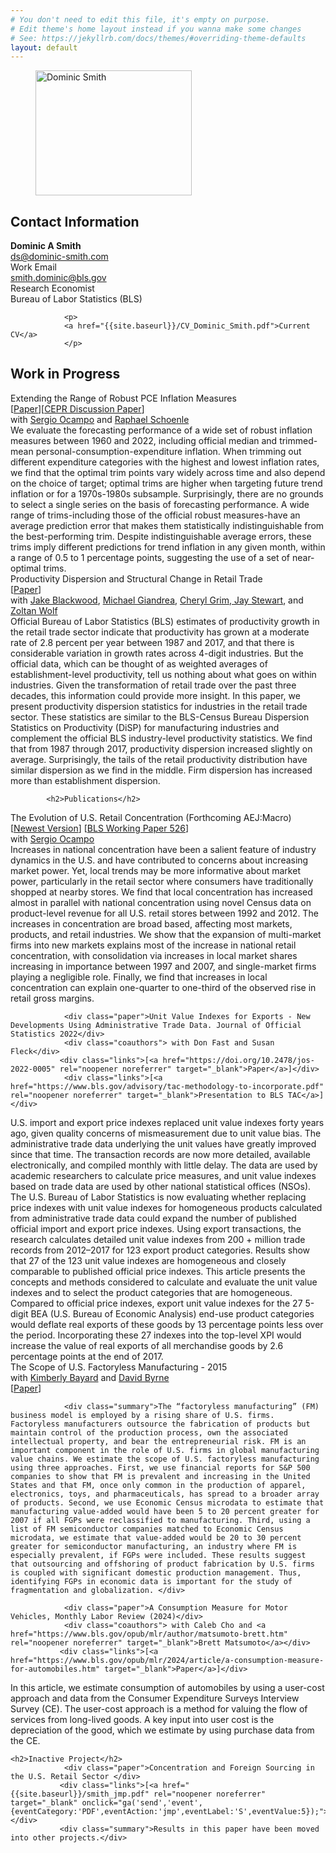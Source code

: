 ```yaml
---
# You don't need to edit this file, it's empty on purpose.
# Edit theme's home layout instead if you wanna make some changes
# See: https://jekyllrb.com/docs/themes/#overriding-theme-defaults
layout: default
---
```

<div id="center">

</div>
<div class="picture">
<figure>
  <img src="{{site.baseurl}}/images/headshot-1.jpg" alt="Dominic Smith" width="250" height="200">
</figure>
</div>

<div class="contact">
                <h2>Contact Information</h2>
                <p>
                    <strong>Dominic A Smith</strong><br/>
                    <a href="mailto:ds@dominic-smith.com">ds@dominic-smith.com</a><br/>
                    Work Email<br />
                    <a href="mailto:smith.dominic@bls.gov">smith.dominic@bls.gov</a><br/>
                    Research Economist<br/>
                    Bureau of Labor Statistics (BLS)
                </p>


                <p>
                <a href="{{site.baseurl}}/CV_Dominic_Smith.pdf">Current CV</a>
                </p>

</div>

<div id="research">
    <a name="research"></a>

<h2>Work in Progress</h2>
  
  <div class="paper">Extending the Range of Robust PCE Inflation Measures <br> [<a href="https://arxiv.org/pdf/2207.12494" rel="noopener noreferrer" target="_blank">Paper</a>][<a href="https://cepr.org/active/publications/discussion_papers/dp.php?dpno=17485" rel="noopener noreferrer" target="_blank">CEPR Discussion Paper</a>]</div>
                <div class="coauthors"> with <a href="https://sites.google.com/site/sergiocampod" rel="noopener noreferrer" target="_blank">Sergio Ocampo</a> and <a href="https://people.brandeis.edu/~schoenle/" rel="noopener noreferrer" target="_blank">Raphael Schoenle</a> </div>
 <div class="summary">We evaluate the forecasting performance of a wide set of robust inflation measures between 1960 and 2022, including official median and trimmed-mean personal-consumption-expenditure inflation. When trimming out different expenditure categories with the highest and lowest inflation rates, we find that the optimal trim points vary widely across time and also depend on the choice of target; optimal trims are higher when targeting future trend inflation or for a 1970s-1980s subsample. Surprisingly, there are no grounds to select a single series on the basis of forecasting performance. A wide range of trims-including those of the official robust measures-have an average prediction error that makes them  statistically indistinguishable from the best-performing trim. Despite indistinguishable average errors, these trims imply different predictions for trend inflation in any given month, within a range of 0.5 to 1 percentage points, suggesting the use of a set of near-optimal trims.  </div> 
  
   <div class="paper">Productivity Dispersion and Structural Change in Retail Trade <br> [<a href="https://ideas.repec.org/p/cen/wpaper/23-60.html" rel="noopener noreferrer" target="_blank">Paper</a>]</div>
                <div class="coauthors"> with <a href="https://www.amherst.edu/people/facstaff/jblackwood" rel="noopener noreferrer" target="_blank">Jake Blackwood</a>, <a href="https://www.bls.gov/dpr/authors/giandrea.htm" rel="noopener noreferrer" target="_blank">Michael Giandrea</a>, <a href="https://scholar.google.com/citations?user=QI1W0ckAAAAJ&hl=en" rel="noopener noreferrer" target="_blank">Cheryl Grim</a>,<a href="https://scholar.google.com/citations?user=dv8tVWIAAAAJ&hl=en" rel="noopener noreferrer" target="_blank">    Jay Stewart</a>, and <a href="https://newlighttechnologies.com/staff/zoltan-wolf" rel="noopener noreferrer" target="_blank">Zoltan Wolf</a> </div>
 <div class="summary">Official Bureau of Labor Statistics (BLS) estimates of productivity growth in the retail trade sector indicate that productivity has grown at a moderate rate of 2.8 percent per year between 1987 and 2017, and that there is considerable variation in growth rates across 4-digit industries. But the official data, which can be thought of as weighted averages of establishment-level productivity, tell us nothing about what goes on within industries. Given the transformation of retail trade over the past three decades, this information could provide more insight. In this paper, we present productivity dispersion statistics for industries in the retail trade sector. These statistics are similar to the BLS-Census Bureau Dispersion Statistics on Productivity (DiSP) for manufacturing industries and complement the official BLS industry-level productivity statistics. We find that from 1987 through 2017, productivity dispersion increased slightly on average. Surprisingly, the tails of the retail productivity distribution have similar dispersion as we find in the middle. Firm dispersion has increased more than establishment dispersion. </div> 
                 


            <h2>Publications</h2>
<div class="paper">The Evolution of U.S. Retail Concentration (Forthcoming AEJ:Macro) <br> [<a href="https://ocamp020.github.io/SO_Concentration.pdf" rel="noopener noreferrer" target="_blank">Newest Version</a>] [<a href="https://www.bls.gov/osmr/research-papers/2020/pdf/ec200080.pdf" rel="noopener noreferrer" target="_blank">BLS Working Paper 526</a>]</div>
                <div class="coauthors"> with <a href="https://sites.google.com/site/sergiocampod" rel="noopener noreferrer" target="_blank">Sergio Ocampo</a> </div>
                <div class="summary">Increases in national concentration have been a salient feature of industry dynamics in the U.S. and have contributed to concerns about increasing market power.
Yet, local trends may be more informative about market power, particularly in the retail sector where consumers have traditionally shopped at nearby stores. We find that local concentration has increased almost in parallel with national concentration using novel Census data on product-level revenue for all U.S. retail stores between 1992 and 2012. The increases in concentration are broad based, affecting most markets, products, and retail industries. We show that the expansion of multi-market firms into new markets explains most of the increase in national retail concentration, with consolidation via increases in local market shares increasing in importance between 1997 and 2007, and single-market firms playing a negligible role. Finally, we find that increases in local concentration can explain one-quarter to one-third of the observed rise in retail gross margins.</div>

                <div class="paper">Unit Value Indexes for Exports - New Developments Using Administrative Trade Data. Journal of Official Statistics 2022</div>
                <div class="coauthors"> with Don Fast and Susan Fleck</div>
               <div class="links">[<a href="https://doi.org/10.2478/jos-2022-0005" rel="noopener noreferrer" target="_blank">Paper</a>]</div>
                <div class="links">[<a href="https://www.bls.gov/advisory/tac-methodology-to-incorporate.pdf" rel="noopener noreferrer" target="_blank">Presentation to BLS TAC</a>]</div>
   <div class="summary"> U.S. import and export price indexes replaced unit value indexes forty years ago, given quality concerns of mismeasurement due to unit value bias. The administrative trade data underlying the unit values have greatly improved since that time. The transaction records are now more detailed, available electronically, and compiled monthly with little delay. The data are used by academic researchers to calculate price measures, and unit value indexes based on trade data are used by other national statistical offices (NSOs). The U.S. Bureau of Labor Statistics is now evaluating whether replacing price indexes with unit value indexes for homogeneous products calculated from administrative trade data could expand the number of published official import and export price indexes. Using export transactions, the research calculates detailed unit value indexes from 200 + million trade records from 2012–2017 for 123 export product categories. Results show that 27 of the 123 unit value indexes are homogeneous and closely comparable to published official price indexes. This article presents the concepts and methods considered to calculate and evaluate the unit value indexes and to select the product categories that are homogeneous. Compared to official price indexes, export unit value indexes for the 27 5-digit BEA (U.S. Bureau of Economic Analysis) end-use product categories would deflate real exports of these goods by 13 percentage points less over the period. Incorporating these 27 indexes into the top-level XPI would increase the value of real exports of all merchandise goods by 2.6 percentage points at the end of 2017.</div>
                <div class="paper"> The Scope of U.S. Factoryless Manufacturing - 2015</div>
                <div class="coauthors"> with <a href="http://www.federalreserve.gov/econresdata/kimberly-n-bayard.htm" rel="noopener noreferrer" target="_blank">Kimberly Bayard</a> and <a href="http://www.federalreserve.gov/econresdata/david-m-byrne.htm" rel="noopener noreferrer" target="_blank">David Byrne</a></div>
                <div class="links">[<a href="http://research.upjohn.org/cgi/viewcontent.cgi?filename=13&article=1250&context=up_press&type=additional" rel="noopener noreferrer" target="_blank">Paper</a>]</div>

                <div class="summary">The “factoryless manufacturing” (FM) business model is employed by a rising share of U.S. firms. Factoryless manufacturers outsource the fabrication of products but maintain control of the production process, own the associated intellectual property, and bear the entrepreneurial risk. FM is an important component in the role of U.S. firms in global manufacturing value chains. We estimate the scope of U.S. factoryless manufacturing using three approaches. First, we use financial reports for S&P 500 companies to show that FM is prevalent and increasing in the United States and that FM, once only common in the production of apparel, electronics, toys, and pharmaceuticals, has spread to a broader array of products. Second, we use Economic Census microdata to estimate that manufacturing value-added would have been 5 to 20 percent greater for 2007 if all FGPs were reclassified to manufacturing. Third, using a list of FM semiconductor companies matched to Economic Census microdata, we estimate that value-added would be 20 to 30 percent greater for semiconductor manufacturing, an industry where FM is especially prevalent, if FGPs were included. These results suggest that outsourcing and offshoring of product fabrication by U.S. firms is coupled with significant domestic production management. Thus, identifying FGPs in economic data is important for the study of fragmentation and globalization. </div>

                <div class="paper">A Consumption Measure for Motor Vehicles, Monthly Labor Review (2024)</div>
                <div class="coauthors"> with Caleb Cho and <a href="https://www.bls.gov/opub/mlr/author/matsumoto-brett.htm" rel="noopener noreferrer" target="_blank">Brett Matsumoto</a></div>
               <div class="links">[<a href="https://www.bls.gov/opub/mlr/2024/article/a-consumption-measure-for-automobiles.htm" target="_blank">Paper</a>]</div>
   <div class="summary"> In this article, we estimate consumption of automobiles by using a user-cost approach and data from the Consumer Expenditure Surveys Interview Survey (CE). The user-cost approach is a method for valuing the flow of services from long-lived goods. A key input into user cost is the depreciation of the good, which we estimate by using purchase data from the CE.</div>

    <h2>Inactive Project</h2>
                <div class="paper">Concentration and Foreign Sourcing in the U.S. Retail Sector </div>
               <div class="links">[<a href="{{site.baseurl}}/smith_jmp.pdf" rel="noopener noreferrer" target="_blank" onclick="ga('send','event',{eventCategory:'PDF',eventAction:'jmp',eventLabel:'S',eventValue:5});">Paper</a>]</div>
               <div class="summary">Results in this paper have been moved into other projects.</div>



<br/><br/>

</div>
